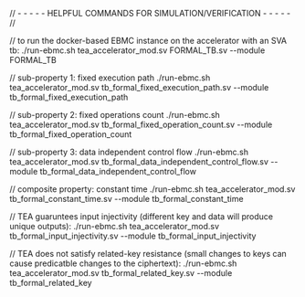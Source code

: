 // - - - - - HELPFUL COMMANDS FOR SIMULATION/VERIFICATION - - - - - //

// to run the docker-based EBMC instance on the accelerator with an SVA tb:
./run-ebmc.sh tea_accelerator_mod.sv FORMAL_TB.sv --module FORMAL_TB

// sub-property 1: fixed execution path
./run-ebmc.sh tea_accelerator_mod.sv tb_formal_fixed_execution_path.sv --module tb_formal_fixed_execution_path

// sub-property 2: fixed operations count
./run-ebmc.sh tea_accelerator_mod.sv tb_formal_fixed_operation_count.sv --module tb_formal_fixed_operation_count

// sub-property 3: data independent control flow
./run-ebmc.sh tea_accelerator_mod.sv tb_formal_data_independent_control_flow.sv --module tb_formal_data_independent_control_flow

// composite property: constant time
./run-ebmc.sh tea_accelerator_mod.sv tb_formal_constant_time.sv --module tb_formal_constant_time

// TEA guaruntees input injectivity (different key and data will produce unique outputs): 
./run-ebmc.sh tea_accelerator_mod.sv tb_formal_input_injectivity.sv --module tb_formal_input_injectivity

// TEA does not satisfy related-key resistance (small changes to keys can cause predicatble changes to the ciphertext):
./run-ebmc.sh tea_accelerator_mod.sv tb_formal_related_key.sv --module tb_formal_related_key